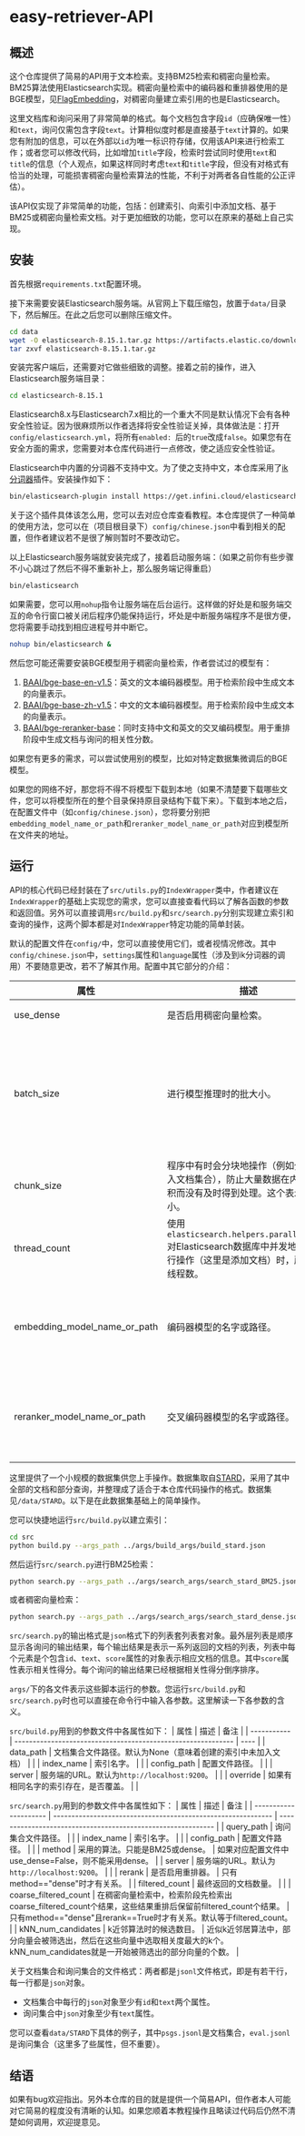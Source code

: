 # easy-retriever-API

## 概述

这个仓库提供了简易的API用于文本检索。支持BM25检索和稠密向量检索。BM25算法使用Elasticsearch实现。稠密向量检索中的编码器和重排器使用的是BGE模型，见[FlagEmbedding](https://github.com/FlagOpen/FlagEmbedding/)，对稠密向量建立索引用的也是Elasticsearch。

这里文档库和询问采用了非常简单的格式。每个文档包含字段`id`（应确保唯一性）和`text`，询问仅需包含字段`text`。计算相似度时都是直接基于`text`计算的。如果您有附加的信息，可以在外部以`id`为唯一标识符存储，仅用该API来进行检索工作；或者您可以修改代码，比如增加`title`字段，检索时尝试同时使用`text`和`title`的信息（个人观点，如果这样同时考虑`text`和`title`字段，但没有对格式有恰当的处理，可能损害稠密向量检索算法的性能，不利于对两者各自性能的公正评估）。

该API仅实现了非常简单的功能，包括：创建索引、向索引中添加文档、基于BM25或稠密向量检索文档。对于更加细致的功能，您可以在原来的基础上自己实现。

## 安装

首先根据`requirements.txt`配置环境。

接下来需要安装Elasticsearch服务端。从官网上下载压缩包，放置于`data/`目录下，然后解压。在此之后您可以删除压缩文件。
```bash
cd data
wget -O elasticsearch-8.15.1.tar.gz https://artifacts.elastic.co/downloads/elasticsearch/elasticsearch-8.15.1-linux-x86_64.tar.gz  
tar zxvf elasticsearch-8.15.1.tar.gz
```

安装完客户端后，还需要对它做些细致的调整。接着之前的操作，进入Elasticsearch服务端目录：
```bash
cd elasticsearch-8.15.1
```

Elasticsearch8.x与Elasticsearch7.x相比的一个重大不同是默认情况下会有各种安全性验证。因为很麻烦所以作者选择将安全性验证关掉，具体做法是：打开`config/elasticsearch.yml`，将所有`enabled: `后的`true`改成`false`。如果您有在安全方面的需求，您需要对本仓库代码进行一点修改，使之适应安全性验证。

Elasticsearch中内置的分词器不支持中文。为了使之支持中文，本仓库采用了[ik分词器](https://github.com/infinilabs/analysis-ik)插件。安装操作如下：
```bash
bin/elasticsearch-plugin install https://get.infini.cloud/elasticsearch/analysis-ik/8.15.1
```

关于这个插件具体该怎么用，您可以去对应仓库查看教程。本仓库提供了一种简单的使用方法，您可以在（项目根目录下）`config/chinese.json`中看到相关的配置，但作者建议若不是很了解则暂时不要改动它。

以上Elasticsearch服务端就安装完成了，接着启动服务端：（如果之前你有些步骤不小心跳过了然后不得不重新补上，那么服务端记得重启）
```bash
bin/elasticsearch
```
如果需要，您可以用`nohup`指令让服务端在后台运行。这样做的好处是和服务端交互的命令行窗口被关闭后程序仍能保持运行，坏处是中断服务端程序不是很方便，您将需要手动找到相应进程号并中断它。
```bash
nohup bin/elasticsearch &
```

然后您可能还需要安装BGE模型用于稠密向量检索，作者尝试过的模型有：
1. [BAAI/bge-base-en-v1.5](https://huggingface.co/BAAI/bge-base-en-v1.5)：英文的文本编码器模型。用于检索阶段中生成文本的向量表示。
2. [BAAI/bge-base-zh-v1.5](https://huggingface.co/BAAI/bge-base-zh-v1.5)：中文的文本编码器模型。用于检索阶段中生成文本的向量表示。
3. [BAAI/bge-reranker-base](https://huggingface.co/BAAI/bge-reranker-base)：同时支持中文和英文的交叉编码模型。用于重排阶段中生成文档与询问的相关性分数。

如果您有更多的需求，可以尝试使用别的模型，比如对特定数据集微调后的BGE模型。

如果您的网络不好，那您将不得不将模型下载到本地（如果不清楚要下载哪些文件，您可以将模型所在的整个目录保持原目录结构下载下来）。下载到本地之后，在配置文件中（如`config/chinese.json`），您将要分别把`embedding_model_name_or_path`和`reranker_model_name_or_path`对应到模型所在文件夹的地址。


## 运行

API的核心代码已经封装在了`src/utils.py`的`IndexWrapper`类中，作者建议在`IndexWrapper`的基础上实现您的需求，您可以直接查看代码以了解各函数的参数和返回值。另外可以直接调用`src/build.py`和`src/search.py`分别实现建立索引和查询的操作，这两个脚本都是对`IndexWrapper`特定功能的简单封装。

默认的配置文件在`config/`中，您可以直接使用它们，或者视情况修改。其中`config/chinese.json`中，`settings`属性和`language`属性（涉及到ik分词器的调用）不要随意更改，若不了解其作用。配置中其它部分的介绍：

| 属性                         | 描述                                                         | 备注                                                         |
| ---------------------------- | ------------------------------------------------------------ | ------------------------------------------------------------ |
| use_dense                    | 是否启用稠密向量检索。                                       | 若否，不会加载相关模型。                                     |
| batch_size                   | 进行模型推理时的批大小。                                     | 文档集合预处理和查询处理、编码器模型和交叉编码器模型都用了相同的batch_size。若有需要您可以改动。 |
| chunk_size                   | 程序中有时会分块地操作（例如分块读入文档集合），防止大量数据在内存中堆积而没有及时得到处理。这个表示块大小。 |                                                              |
| thread_count                 | 使用`elasticsearch.helpers.parallel_bulk`对Elasticsearch数据库中并发地批量执行操作（这里是添加文档）时，所用的线程数。 |                                                              |
| embedding_model_name_or_path | 编码器模型的名字或路径。                                     | 如果是名字（比如`BAAI/bge-base-en-v1.5`）则尝试从网上加载模型 |
| reranker_model_name_or_path  | 交叉编码器模型的名字或路径。                                 | 如果是名字（比如`BAAI/bge-reranker-base`则尝试从网上加载模型 |


这里提供了一个小规模的数据集供您上手操作。数据集取自[STARD](https://github.com/oneal2000/STARD)，采用了其中全部的文档和部分查询，并整理成了适合于本仓库代码操作的格式。数据集见`/data/STARD`。以下是在此数据集基础上的简单操作。

您可以快捷地运行`src/build.py`以建立索引：
```bash
cd src
python build.py --args_path ../args/build_args/build_stard.json
```
然后运行`src/search.py`进行BM25检索：
```bash
python search.py --args_path ../args/search_args/search_stard_BM25.json > output_BM25.txt
```
或者稠密向量检索：
```bash
python search.py --args_path ../args/search_args/search_stard_dense.json > output_dense.txt
```
`src/search.py`的输出格式是`json`格式下的列表套列表套对象。最外层列表是顺序显示各询问的输出结果，每个输出结果是表示一系列返回的文档的列表，列表中每个元素是个包含`id`、`text`、`score`属性的对象表示相应文档的信息。其中`score`属性表示相关性得分。每个询问的输出结果已经根据相关性得分倒序排序。

`args/`下的各文件表示这些脚本运行的参数。您运行`src/build.py`和`src/search.py`时也可以直接在命令行中输入各参数。这里解读一下各参数的含义。

`src/build.py`用到的参数文件中各属性如下：
| 属性        | 描述                                                         | 备注 |
| ----------- | ------------------------------------------------------------ | ---- |
| data_path   | 文档集合文件路径。默认为None（意味着创建的索引中未加入文档） |      |
| index_name  | 索引名字。                                                   |      |
| config_path | 配置文件路径。                                               |      |
| server      | 服务端的URL。默认为`http://localhost:9200`。                 |      |
| override    | 如果有相同名字的索引存在，是否覆盖。                         |      |

`src/search.py`用到的参数文件中各属性如下：
| 属性                  | 描述                                                         | 备注                                                         |
| --------------------- | ------------------------------------------------------------ | ------------------------------------------------------------ |
| query_path            | 询问集合文件路径。                                           |                                                              |
| index_name            | 索引名字。                                                   |                                                              |
| config_path           | 配置文件路径。                                               |                                                              |
| method                | 采用的算法。只能是BM25或dense。                              | 如果对应配置文件中use_dense=False，则不能采用dense。         |
| server                | 服务端的URL。默认为`http://localhost:9200`。                 |                                                              |
| rerank                | 是否启用重排器。                                             | 只有method=="dense"时才有关系。                              |
| filtered_count        | 最终返回的文档数量。                                         |                                                              |
| coarse_filtered_count | 在稠密向量检索中，检索阶段先检索出coarse_filtered_count个结果，这些结果重排后保留前filtered_count个结果。 | 只有method=="dense"且rerank==True时才有关系。默认等于filtered_count。 |
| kNN_num_candidates    | k近邻算法时的候选数目。                                      | 近似k近邻居算法中，部分向量会被筛选出，然后在这些向量中选取相关度最大的k个。kNN_num_candidates就是一开始被筛选出的部分向量的个数。 |

关于文档集合和询问集合的文件格式：两者都是`jsonl`文件格式，即是有若干行，每一行都是`json`对象。
- 文档集合中每行的`json`对象至少有`id`和`text`两个属性。
- 询问集合中`json`对象至少有`text`属性。

您可以查看`data/STARD`下具体的例子，其中`psgs.jsonl`是文档集合，`eval.jsonl`是询问集合（这里多了些属性，但不重要）。

## 结语

如果有bug欢迎指出。另外本仓库的目的就是提供一个简易API，但作者本人可能对它简易的程度没有清晰的认知。如果您顺着本教程操作且略读过代码后仍然不清楚如何调用，欢迎提意见。

